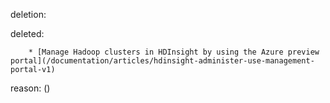deletion:

deleted:

		* [Manage Hadoop clusters in HDInsight by using the Azure preview portal](/documentation/articles/hdinsight-administer-use-management-portal-v1)

reason: ()


